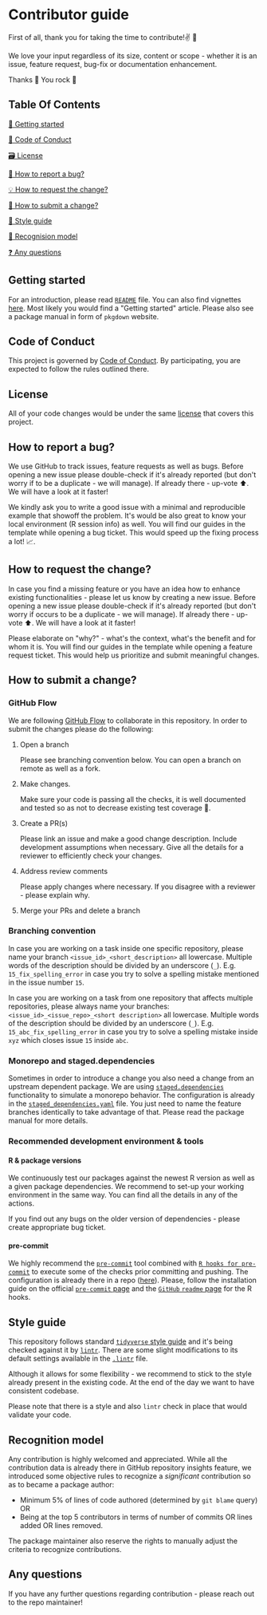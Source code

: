 # Contributor guide

First of all, thank you for taking the time to contribute!✌️ 🎉

We love your input regardless of its size, content or scope - whether it is an issue, feature request, bug-fix or documentation enhancement.

Thanks 🙏 You rock 🤘

## Table Of Contents

[👶 Getting started](#getting-started)

[📔 Code of Conduct](#code-of-conduct)

[🗃 License](#license)

[🐛 How to report a bug?](#how-to-report-a-bug)

[💡 How to request the change?](#how-to-request-the-change)

[🚩 How to submit a change?](#how-to-submit-a-change)

[👗 Style guide](#style-guide)

[🧐 Recognision model](#recognition-model)

[❓ Any questions](#any-questions)

## Getting started

For an introduction, please read [`README`](README.md) file. You can also find vignettes [here](vignettes/). Most likely you would find a "Getting started" article. Please also see a package manual in form of `pkgdown` website.

## Code of Conduct

This project is governed by [Code of Conduct](CODE_OF_CONDUCT.md). By participating, you are expected to follow the rules outlined there.

## License

All of your code changes would be under the same [license](LICENSE) that covers this project.

## How to report a bug?

We use GitHub to track issues, feature requests as well as bugs. Before opening a new issue please double-check if it's already reported (but don't worry if  to be a duplicate - we will manage). If already there - up-vote ⬆️. We will have a look at it faster!

We kindly ask you to write a good issue with a minimal and reproducible example that showoff the problem. It's would be also great to know your local environment (R session info) as well. You will find our guides in the template while opening a bug ticket. This would speed up the fixing process a lot! 📈.

## How to request the change?

In case you find a missing feature or you have an idea how to enhance existing functionalities - please let us know by creating a new issue. Before opening a new issue please double-check if it's already reported (but don't worry if occurs to be a duplicate - we will manage). If already there - up-vote ⬆️. We will have a look at it faster!

Please elaborate on "why?" - what's the context, what's the benefit and for whom it is. You will find our guides in the template while opening a feature request ticket. This would help us prioritize and submit meaningful changes.

## How to submit a change?

### GitHub Flow

We are following [GitHub Flow](https://docs.github.com/en/get-started/quickstart/github-flow) to collaborate in this repository. In order to submit the changes please do the following:

1. Open a branch

    Please see branching convention below. You can open a branch on remote as well as a fork.

1. Make changes.

     Make sure your code is passing all the checks, it is well documented and tested so as not to decrease existing test coverage 💪.

1. Create a PR(s)

    Please link an issue and make a good change description. Include development assumptions when necessary. Give all the details for a reviewer to efficiently check your changes.

1. Address review comments

    Please apply changes where necessary. If you disagree with a reviewer - please explain why.

1. Merge your PRs and delete a branch

### Branching convention

In case you are working on a task inside one specific repository, please name your branch `<issue_id>_<short_description>` all lowercase. Multiple words of the description should be divided by an underscore (`_`). E.g. `15_fix_spelling_error` in case you try to solve a spelling mistake mentioned in the issue number `15`.

In case you are working on a task from one repository that affects multiple repositories, please always
name your branches: `<issue_id>_<issue_repo>_<short description>` all lowercase. Multiple words of the description should be divided by an underscore (`_`). E.g. `15_abc_fix_spelling_error` in case you try to solve a spelling mistake inside `xyz` which closes issue `15` inside `abc`.

### Monorepo and staged.dependencies

Sometimes in order to introduce a change you also need a change from an upstream dependent package. We are using [`staged.dependencies`](https://github.com/openpharma/staged.dependencies) functionality to simulate a monorepo behavior. The configuration is already in the [`staged_dependencies.yaml`](staged_dependencies.yaml) file. You just need to name the feature branches identically to take advantage of that. Please read the package manual for more details.

### Recommended development environment & tools

#### R & package versions

We continuously test our packages against the newest R version as well as a given package dependencies. We recommend to set-up your working environment in the same way. You can find all the details in any of the actions.

If you find out any bugs on the older version of dependencies - please create appropriate bug ticket.

#### pre-commit

We highly recommend the [`pre-commit`](https://pre-commit.com/) tool combined with [`R hooks for pre-commit`](https://github.com/lorenzwalthert/precommit) to execute some of the checks prior committing and pushing. The configuration is already there in a repo ([here](.pre-commit-config.yaml)). Please, follow the installation guide on the official [`pre-commit` page](https://github.com/lorenzwalthert/precommit) and the [`GitHub` `readme` page](https://github.com/lorenzwalthert/precommit#installation) for the R hooks.

## Style guide

This repository follows standard [`tidyverse` style guide](https://style.tidyverse.org/) and it's being checked against it by [`lintr`](https://github.com/r-lib/lintr). There are some slight modifications to its default settings available in the [`.lintr`](.lintr) file.

Although it allows for some flexibility - we recommend to stick to the style already present in the existing code. At the end of the day we want to have consistent codebase.

Please note that there is a style and also `lintr` check in place that would validate your code.

## Recognition model

Any contribution is highly welcomed and appreciated. While all the contribution data is already there in GitHub repository insights feature, we introduced some objective rules to recognize a _significant_ contribution so as to became a package author:

- Minimum 5% of lines of code authored (determined by `git blame` query) OR
- Being at the top 5 contributors in terms of number of commits OR lines added OR lines removed.

The package maintainer also reserve the rights to manually adjust the criteria to recognize contributions.

## Any questions

If you have any further questions regarding contribution - please reach out to the repo maintainer!
